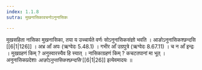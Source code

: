 ```yaml
---
index: 1.1.8
sutra: मुखनासिकावचनोऽनुनासिकः

---
```

मुखसहिता नासिका मुखनासिका, तया य उच्चार्यते वर्णः सोऽनुनासिकसंज्ञो भवति । आङोऽनुनासिकश्छन्दसि [[6|1|126]] । अभ्र आँ अपः (ऋग्वेदः 5.48.1) । गभीर आँ उग्रपुत्रे (ऋग्वेदः  8.67.11)  । च न आँ इन्द्रः । मुखग्रहणं किम् ? अनुस्वारस्यैव हि स्यात् । नासिकाग्रहणं किम् ? कचटतपानां मा भूत् । अनुनासिकप्रदेशाः _आङोऽनुनासिकश्छन्दसि_  [[6|1|26]] इत्येवमादयः ॥